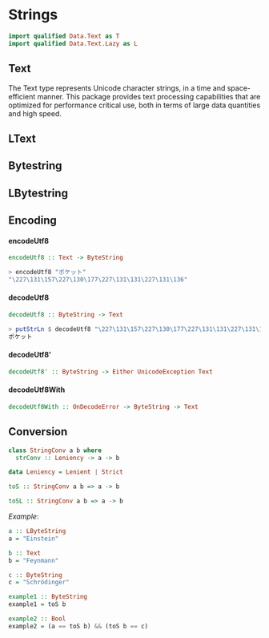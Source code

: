 Strings
=======

```haskell
import qualified Data.Text as T
import qualified Data.Text.Lazy as L
```

Text
----

The Text type represents Unicode character strings, in a time and space-efficient manner. This package provides text processing capabilities that are optimized for performance critical use, both in terms of large data quantities and high speed.

LText
-----

Bytestring
----------

LBytestring
-----------

Encoding
----------

#### encodeUtf8

```haskell
encodeUtf8 :: Text -> ByteString
```

```haskell
> encodeUtf8 "ポケット"
"\227\131\157\227\130\177\227\131\131\227\131\136"
```

#### decodeUtf8

```haskell
decodeUtf8 :: ByteString -> Text
```

```haskell
> putStrLn $ decodeUtf8 "\227\131\157\227\130\177\227\131\131\227\131\136"
ポケット
```

#### decodeUtf8'

```haskell
decodeUtf8' :: ByteString -> Either UnicodeException Text
```

#### decodeUtf8With

```haskell
decodeUtf8With :: OnDecodeError -> ByteString -> Text
```

Conversion
----------

```haskell
class StringConv a b where
  strConv :: Leniency -> a -> b

data Leniency = Lenient | Strict
```

```haskell
toS :: StringConv a b => a -> b
```

```haskell
toSL :: StringConv a b => a -> b
```

*Example*:

```haskell
a :: LByteString
a = "Einstein"

b :: Text
b = "Feynmann"

c :: ByteString
c = "Schrödinger"

example1 :: ByteString
example1 = toS b

example2 :: Bool
example2 = (a == toS b) && (toS b == c)
```
